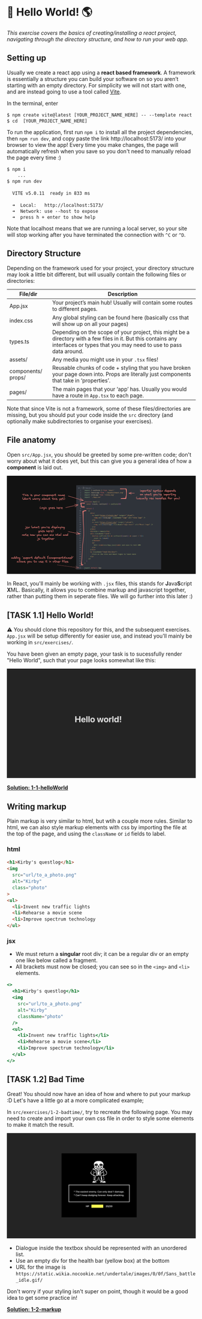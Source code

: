 # 👋 Hello World! 🌎
*This exercise covers the basics of creating/installing a react project, navigating through the directory structure, and how to run your web app.*

## Setting up
Usually we create a react app using a **react based framework**. A framework is essentially a structure you can build your software on so you aren’t starting with an empty directory. For simplicity we will not start with one, and are instead going to use a tool called [Vite](https://vitejs.dev/).

In the terminal, enter
```
$ npm create vite@latest [YOUR_PROJECT_NAME_HERE] -- --template react
$ cd  [YOUR_PROJECT_NAME_HERE]
```

To run the application, first run `npm i` to install all the project dependencies, then `npm run dev`, and copy paste the link http://localhost:5173/ into your browser to view the app! Every time you make changes, the page will automatically refresh when you save so you don't need to manually reload the page every time :)

```
$ npm i
    ...
$ npm run dev

  VITE v5.0.11  ready in 833 ms

  ➜  Local:   http://localhost:5173/
  ➜  Network: use --host to expose
  ➜  press h + enter to show help
```
Note that localhost means that we are running a local server, so your site will stop working after you have terminated the connection with `^C` or `^D`.

## Directory Structure
Depending on the framework used for your project, your directory structure may look a little bit different, but will usually contain the following files or directories:

| File/dir           | Description                                                                                                                                                                       |
|--------------------|-----------------------------------------------------------------------------------------------------------------------------------------------------------------------------------|
| App.jsx            | Your project’s main hub! Usually will contain some routes to different pages.                                                                                                     |
| index.css          | Any global styling can be found here (basically css that will show up on all your pages)                                                                                          |
| types.ts           | Depending on the scope of your project, this might be a directory with a few files in it. But this contains any interfaces or types that you may need to use to pass data around. |
| assets/            | Any media you might use in your `.tsx` files!                                                                                                                                     |
| components/ props/ | Reusable chunks of code + styling that you have broken your page down into. Props are literally just components that take in ‘properties’.                                        |
| pages/             | The main pages that your ‘app’ has. Usually you would have a route in `App.tsx` to each page.                                                                                     |

Note that since Vite is not a framework, some of these files/directories are missing, but you should put your code inside the `src` directory (and optionally make subdirectories to organise your exercises).

## File anatomy
Open `src/App.jsx`, you should be greeted by some pre-written code; don't worry about what it does yet, but this can give you a general idea of how a **component** is laid out.

![1-1-1](./images/1-1-1.png)

In React, you'll mainly be working with `.jsx` files, this stands for **J**ava**S**cript **X**ML. Basically, it allows you to combine markup and javascript together, rather than putting them in seperate files. We will go further into this later :)

## [TASK 1.1] Hello World!
⚠️ You should clone this repository for this, and the subsequent exercises. `App.jsx` will be setup differently for easier use, and instead you'll mainly be working in `src/exercises/`.

You have been given an empty page, your task is to sucessfully render "Hello World", such that your page looks somewhat like this:

![1-1-2](./images/1-1-2.png)

**[Solution: 1-1-helloWorld](../src/answers/1-1-helloWorld.jsx)**


## Writing markup
Plain markup is very similar to html, but wtih a couple more rules.
Similar to html, we can also style markup elements with css by importing the file at the top of the page, and using the `className` or `id` fields to label.

### html
```html
<h1>Kirby's questlog</h1>
<img
  src="url/to_a_photo.png"
  alt="Kirby"
  class="photo"
>
<ul>
  <li>Invent new traffic lights
  <li>Rehearse a movie scene
  <li>Improve spectrum technology
</ul>
```
### jsx
- We must return a **singular** root div; it can be a regular div or an empty one like below called a fragment.
- All brackets must now be closed; you can see so in the `<img>` and `<li>` elements.
```jsx
<>
  <h1>Kirby's questlog</h1>
  <img
    src="url/to_a_photo.png"
    alt="Kirby"
    className="photo"
  />
  <ul>
    <li>Invent new traffic lights</li>
    <li>Rehearse a movie scene</li>
    <li>Improve spectrum technology</li>
  </ul>
</>
```

## [TASK 1.2] Bad Time
Great! You should now have an idea of how and where to put your markup :D Let's have a little go at a more complicated example;

In `src/exercises/1-2-badtime/`, try to recreate the following page. You may need to create and import your own css file in order to style some elements to make it match the result.

![1-1-3](./images/1-1-3.png)

- Dialogue inside the textbox should be represented with an unordered list.
- Use an empty div for the health bar (yellow box) at the bottom
- URL for the image is `https://static.wikia.nocookie.net/undertale/images/0/0f/Sans_battle_idle.gif/`

Don't worry if your styling isn't super on point, though it would be a good idea to get some practice in!

**[Solution: 1-2-markup](../src/answers/1-1-helloWorld.jsx)**